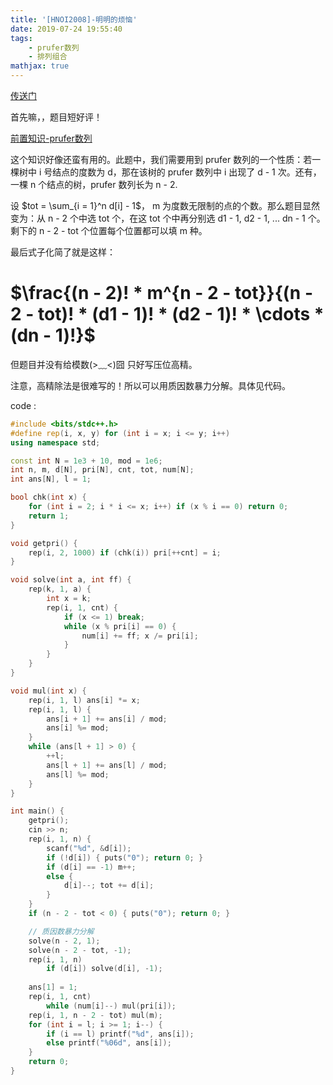 ```yaml
---
title: '[HNOI2008]-明明的烦恼'
date: 2019-07-24 19:55:40
tags: 
    - prufer数列
    - 排列组合
mathjax: true
---
```


[传送门](https://www.lydsy.com/JudgeOnline/problem.php?id=1005)

首先嘛，，题目短好评！

[前置知识-prufer数列](https://baike.baidu.com/item/prufer%E6%95%B0%E5%88%97/2182091?fr=aladdin)

这个知识好像还蛮有用的。此题中，我们需要用到 prufer 数列的一个性质：若一棵树中 i 号结点的度数为 d，那在该树的 prufer 数列中 i 出现了 d - 1 次。还有，一棵 n 个结点的树，prufer 数列长为 n - 2.

设 $tot = \sum_{i = 1}^n d[i] - 1$， m 为度数无限制的点的个数。那么题目显然变为：从 n - 2 个中选 tot 个，在这 tot 个中再分别选 d1 - 1, d2 - 1, ... dn - 1 个。剩下的 n - 2 - tot 个位置每个位置都可以填 m 种。

最后式子化简了就是这样：

# $\frac{(n - 2)! * m^{n - 2 - tot}}{(n - 2 - tot)! * (d1 - 1)! * (d2 - 1)! * \cdots * (dn - 1)!}$

但题目并没有给模数(>﹏<)囧 只好写压位高精。

注意，高精除法是很难写的！所以可以用质因数暴力分解。具体见代码。

code :
``` c++
#include <bits/stdc++.h>
#define rep(i, x, y) for (int i = x; i <= y; i++)
using namespace std;

const int N = 1e3 + 10, mod = 1e6;
int n, m, d[N], pri[N], cnt, tot, num[N];
int ans[N], l = 1;

bool chk(int x) {
    for (int i = 2; i * i <= x; i++) if (x % i == 0) return 0;
    return 1;
}

void getpri() {
    rep(i, 2, 1000) if (chk(i)) pri[++cnt] = i;
}

void solve(int a, int ff) {
    rep(k, 1, a) {
        int x = k;
        rep(i, 1, cnt) {
            if (x <= 1) break;
            while (x % pri[i] == 0) {
                num[i] += ff; x /= pri[i];
            }
        }
    }
}

void mul(int x) {
    rep(i, 1, l) ans[i] *= x;
    rep(i, 1, l) {
        ans[i + 1] += ans[i] / mod;
        ans[i] %= mod;
    }
    while (ans[l + 1] > 0) {
        ++l;
        ans[l + 1] += ans[l] / mod;
        ans[l] %= mod;
    }
}

int main() {
    getpri();
    cin >> n;
    rep(i, 1, n) {
        scanf("%d", &d[i]);
        if (!d[i]) { puts("0"); return 0; }
        if (d[i] == -1) m++;
        else {
            d[i]--; tot += d[i];
        }
    }
    if (n - 2 - tot < 0) { puts("0"); return 0; }

    // 质因数暴力分解
    solve(n - 2, 1);
    solve(n - 2 - tot, -1);
    rep(i, 1, n)
        if (d[i]) solve(d[i], -1);
    
    ans[1] = 1;
    rep(i, 1, cnt)
        while (num[i]--) mul(pri[i]);
    rep(i, 1, n - 2 - tot) mul(m);
    for (int i = l; i >= 1; i--) {
        if (i == l) printf("%d", ans[i]);
        else printf("%06d", ans[i]);
    }
    return 0;
}
```